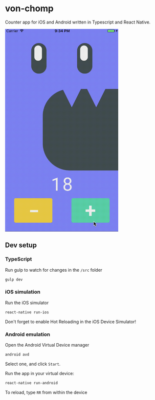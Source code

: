# von-chomp
Counter app for iOS and Android written in Typescript and React Native.

<img src="./assets/vc.gif" height="662" width="370">

## Dev setup

### TypeScript
Run gulp to watch for changes in the `/src` folder
```bash
gulp dev
```

### iOS simulation
Run the iOS simulator
```bash
react-native run-ios
```

Don't forget to enable Hot Reloading in the iOS Device Simulator!

### Android emulation
Open the Android Virtual Device manager
```bash
android avd
```

Select one, and click `Start`.

Run the app in your virtual device:
```bash
react-native run-android
```

To reload, type `RR` from within the device
